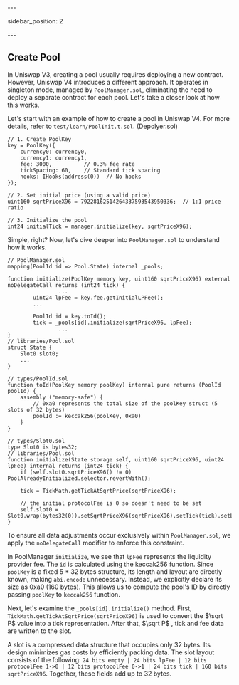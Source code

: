 \---

sidebar_position: 2

\---

## Create Pool

In Uniswap V3, creating a pool usually requires deploying a new contract. However, Uniswap V4 introduces a different approach. It operates in singleton mode, managed by `PoolManager.sol`, eliminating the need to deploy a separate contract for each pool. Let's take a closer look at how this works.

Let's start with an example of how to create a pool in Uniswap V4. For more details, refer to `test/learn/PoolInit.t.sol`. (Depolyer.sol)

```solidity
// 1. Create PoolKey
key = PoolKey({
    currency0: currency0,
    currency1: currency1,
    fee: 3000,          // 0.3% fee rate
    tickSpacing: 60,    // Standard tick spacing
    hooks: IHooks(address(0))  // No hooks
});

// 2. Set initial price (using a valid price)
uint160 sqrtPriceX96 = 79228162514264337593543950336;  // 1:1 price ratio

// 3. Initialize the pool
int24 initialTick = manager.initialize(key, sqrtPriceX96);
```

Simple, right? Now, let's dive deeper into `PoolManager.sol` to understand how it works.

```solidity
// PoolManager.sol
mapping(PoolId id => Pool.State) internal _pools;

function initialize(PoolKey memory key, uint160 sqrtPriceX96) external noDelegateCall returns (int24 tick) {
				...
        uint24 lpFee = key.fee.getInitialLPFee();
        ...

        PoolId id = key.toId();
        tick = _pools[id].initialize(sqrtPriceX96, lpFee);
				...
}
// libraries/Pool.sol
struct State {
    Slot0 slot0;
    ...
}

// types/PoolId.sol
function toId(PoolKey memory poolKey) internal pure returns (PoolId poolId) {
    assembly ("memory-safe") {
        // 0xa0 represents the total size of the poolKey struct (5 slots of 32 bytes)
        poolId := keccak256(poolKey, 0xa0)
    }
}

// types/Slot0.sol
type Slot0 is bytes32;
// libraries/Pool.sol
function initialize(State storage self, uint160 sqrtPriceX96, uint24 lpFee) internal returns (int24 tick) {
    if (self.slot0.sqrtPriceX96() != 0) PoolAlreadyInitialized.selector.revertWith();

    tick = TickMath.getTickAtSqrtPrice(sqrtPriceX96);

    // the initial protocolFee is 0 so doesn't need to be set
    self.slot0 = Slot0.wrap(bytes32(0)).setSqrtPriceX96(sqrtPriceX96).setTick(tick).setLpFee(lpFee);
}
```

To ensure all data adjustments occur exclusively within `PoolManager.sol`, we apply the `noDelegateCall` modifier to enforce this constraint.

In PoolManager `initialize`, we see that `lpFee` represents the liquidity provider fee. The `id` is calculated using the keccak256 function. Since `poolKey` is a fixed 5 * 32 bytes structure, its length and layout are directly known, making  `abi.encode` unnecessary. Instead, we explicitly declare its size as 0xa0 (160 bytes). This allows us to compute the pool's ID by directly passing `poolKey` to `keccak256` function.

Next, let's examine the `_pools[id].initialize()` method. First, `TickMath.getTickAtSqrtPrice(sqrtPriceX96)` is used to convert the $\sqrt P$ value into a tick representation. After that, $\sqrt P$ , tick and fee data are written to the slot.

A slot is a compressed data structure that occupies only 32 bytes. Its design minimizes gas costs by efficiently packing data. The slot layout consists of the following: `24 bits empty | 24 bits lpFee | 12 bits protocolFee 1->0 | 12 bits protocolFee 0->1 | 24 bits tick | 160 bits sqrtPriceX96`. Together, these fields add up to 32 bytes.
